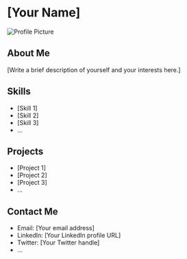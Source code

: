 # [Your Name]

![Profile Picture](profile-picture.jpg)

## About Me

[Write a brief description of yourself and your interests here.]

## Skills

- [Skill 1]
- [Skill 2]
- [Skill 3]
- ...

## Projects

- [Project 1]
- [Project 2]
- [Project 3]
- ...

## Contact Me

- Email: [Your email address]
- LinkedIn: [Your LinkedIn profile URL]
- Twitter: [Your Twitter handle]
- ...

